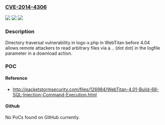 ### [CVE-2014-4306](https://cve.mitre.org/cgi-bin/cvename.cgi?name=CVE-2014-4306)
![](https://img.shields.io/static/v1?label=Product&message=n%2Fa&color=blue)
![](https://img.shields.io/static/v1?label=Version&message=n%2Fa&color=blue)
![](https://img.shields.io/static/v1?label=Vulnerability&message=n%2Fa&color=brighgreen)

### Description

Directory traversal vulnerability in logs-x.php in WebTitan before 4.04 allows remote attackers to read arbitrary files via a .. (dot dot) in the logfile parameter in a download action.

### POC

#### Reference
- http://packetstormsecurity.com/files/126984/WebTitan-4.01-Build-68-SQL-Injection-Command-Execution.html

#### Github
No PoCs found on GitHub currently.

